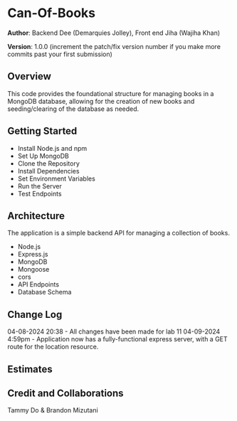# Can-Of-Books

**Author**: Backend Dee (Demarquies Jolley), Front end Jiha (Wajiha Khan)

**Version**: 1.0.0 (increment the patch/fix version number if you make more commits past your first submission)

## Overview

This code provides the foundational structure for managing books in a MongoDB database, allowing for the creation of new books and seeding/clearing of the database as needed.

## Getting Started

- Install Node.js and npm
- Set Up MongoDB
- Clone the Repository
- Install Dependencies
- Set Environment Variables
- Run the Server
- Test Endpoints

## Architecture

The application is a simple backend API for managing a collection of books.

- Node.js
- Express.js
- MongoDB
- Mongoose
- cors
- API Endpoints
- Database Schema

## Change Log

04-08-2024 20:38 - All changes have been made for lab 11
04-09-2024 4:59pm - Application now has a fully-functional express server, with a GET route for the location resource.

## Estimates
<!-- See below -->

## Credit and Collaborations

Tammy Do & Brandon Mizutani
